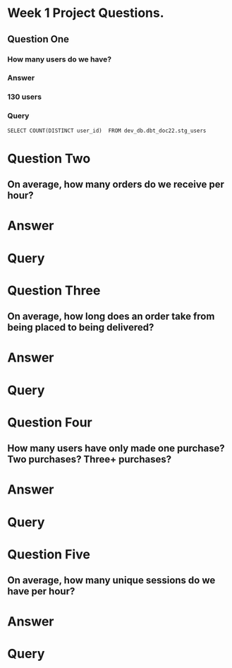 # Week 1 Project Questions. 

## Question One
### How many users do we have?
### Answer
### 130 users
### Query
`SELECT COUNT(DISTINCT user_id) 
FROM dev_db.dbt_doc22.stg_users`

# Question Two
## On average, how many orders do we receive per hour?
# Answer
## 
# Query
## 

# Question Three
## On average, how long does an order take from being placed to being delivered?
# Answer
## 
# Query
## 

# Question Four
## How many users have only made one purchase? Two purchases? Three+ purchases?
# Answer
## 
# Query
## 

# Question Five
## On average, how many unique sessions do we have per hour?
# Answer
## 
# Query
## 
